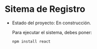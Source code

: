<h1> Sitema de Registro</h1>

- Estado del proyecto: En construcción.

  Para ejecutar el sistema, debes poner:

  ```npm install react```
